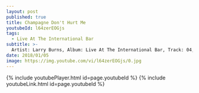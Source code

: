 ```yaml
---
layout: post
published: true
title: Champagne Don't Hurt Me
youtubeId: l64zerEOGjs
tags:
  - Live At The International Bar
subtitle: >-
  Artist: Larry Burns, Album: Live At The International Bar, Track: 04, Title: Champagne Don't Hurt Me
date: 2018/01/05
image: https://img.youtube.com/vi/l64zerEOGjs/0.jpg
---
```

{% include youtubePlayer.html id=page.youtubeId %}
{% include youtubeLink.html id=page.youtubeId %}
